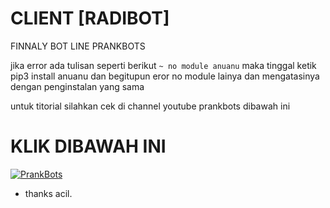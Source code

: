 # CLIENT [RADIBOT]
FINNALY BOT LINE PRANKBOTS

jika error ada tulisan seperti berikut
``` ~ no module anuanu ```
maka tinggal ketik pip3 install anuanu dan begitupun eror no module lainya dan mengatasinya dengan penginstalan yang sama

untuk titorial silahkan cek di channel youtube prankbots dibawah ini
# KLIK DIBAWAH INI
[![PrankBots](https://pa1.narvii.com/6842/70c57ecb549776bab0f78f1f6ee08c79bf9ed7bb_hq.gif "Prankbots")](https://bit.ly/2xbVxlh)

- thanks acil.
